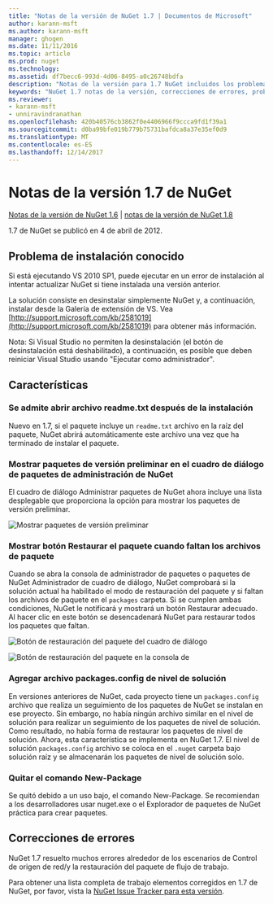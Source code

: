 ```yaml
---
title: "Notas de la versión de NuGet 1.7 | Documentos de Microsoft"
author: karann-msft
ms.author: karann-msft
manager: ghogen
ms.date: 11/11/2016
ms.topic: article
ms.prod: nuget
ms.technology: 
ms.assetid: df7becc6-993d-4d06-8495-a0c26748bdfa
description: "Notas de la versión para 1.7 NuGet incluidos los problemas conocidos, correcciones de errores, las funciones agregadas y dcr."
keywords: "NuGet 1.7 notas de la versión, correcciones de errores, problemas, conocidos agregan características, DCR"
ms.reviewer:
- karann-msft
- unniravindranathan
ms.openlocfilehash: 420b40576cb3862f0e4406966f9ccca9fd1f39a1
ms.sourcegitcommit: d0ba99bfe019b779b75731bafdca8a37e35ef0d9
ms.translationtype: MT
ms.contentlocale: es-ES
ms.lasthandoff: 12/14/2017
---
```

# <a name="nuget-17-release-notes"></a>Notas de la versión 1.7 de NuGet

[Notas de la versión de NuGet 1.6](../release-notes/nuget-1.6.md) | [notas de la versión de NuGet 1.8](../release-notes/nuget-1.8.md)

1.7 de NuGet se publicó en 4 de abril de 2012.

## <a name="known-installation-issue"></a>Problema de instalación conocido
Si está ejecutando VS 2010 SP1, puede ejecutar en un error de instalación al intentar actualizar NuGet si tiene instalada una versión anterior.

La solución consiste en desinstalar simplemente NuGet y, a continuación, instalar desde la Galería de extensión de VS.  Vea [http://support.microsoft.com/kb/2581019](http://support.microsoft.com/kb/2581019) para obtener más información.

Nota: Si Visual Studio no permiten la desinstalación (el botón de desinstalación está deshabilitado), a continuación, es posible que deben reiniciar Visual Studio usando "Ejecutar como administrador".

## <a name="features"></a>Características

### <a name="support-opening-readmetxt-file-after-installation"></a>Se admite abrir archivo readme.txt después de la instalación
Nuevo en 1.7, si el paquete incluye un `readme.txt` archivo en la raíz del paquete, NuGet abrirá automáticamente este archivo una vez que ha terminado de instalar el paquete.

### <a name="show-prerelease-packages-in-the-manage-nuget-packages-dialog"></a>Mostrar paquetes de versión preliminar en el cuadro de diálogo de paquetes de administración de NuGet
El cuadro de diálogo Administrar paquetes de NuGet ahora incluye una lista desplegable que proporciona la opción para mostrar los paquetes de versión preliminar.

![Mostrar paquetes de versión preliminar](./media/prerelease-dropdown.png)

### <a name="show-package-restore-button-when-package-files-are-missing"></a>Mostrar botón Restaurar el paquete cuando faltan los archivos de paquete
Cuando se abra la consola de administrador de paquetes o paquetes de NuGet Administrador de cuadro de diálogo, NuGet comprobará si la solución actual ha habilitado el modo de restauración del paquete y si faltan los archivos de paquete en el `packages` carpeta. Si se cumplen ambas condiciones, NuGet le notificará y mostrará un botón Restaurar adecuado. Al hacer clic en este botón se desencadenará NuGet para restaurar todos los paquetes que faltan.

![Botón de restauración del paquete del cuadro de diálogo](./media/packagerestore-dialog.png)

![Botón de restauración del paquete en la consola de](./media/packagerestore-console.png)

### <a name="add-solution-level-packagesconfig-file"></a>Agregar archivo packages.config de nivel de solución
En versiones anteriores de NuGet, cada proyecto tiene un `packages.config` archivo que realiza un seguimiento de los paquetes de NuGet se instalan en ese proyecto. Sin embargo, no había ningún archivo similar en el nivel de solución para realizar un seguimiento de los paquetes de nivel de solución. Como resultado, no había forma de restaurar los paquetes de nivel de solución.
Ahora, esta característica se implementa en NuGet 1.7. El nivel de solución `packages.config` archivo se coloca en el `.nuget` carpeta bajo solución raíz y se almacenarán los paquetes de nivel de solución solo.

### <a name="remove-new-package-command"></a>Quitar el comando New-Package
Se quitó debido a un uso bajo, el comando New-Package. Se recomiendan a los desarrolladores usar nuget.exe o el Explorador de paquetes de NuGet práctica para crear paquetes.

## <a name="bug-fixes"></a>Correcciones de errores
NuGet 1.7 resuelto muchos errores alrededor de los escenarios de Control de origen de red/y la restauración del paquete de flujo de trabajo.

Para obtener una lista completa de trabajo elementos corregidos en 1.7 de NuGet, por favor, vista la [NuGet Issue Tracker para esta versión](http://nuget.codeplex.com/workitem/list/advanced?keyword=&status=Closed&type=All&priority=All&release=NuGet%201.7&assignedTo=All&component=All&sortField=Votes&sortDirection=Descending&page=0).
